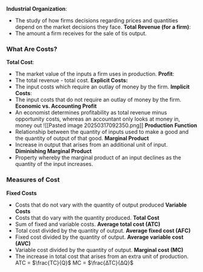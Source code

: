**Industrial Organization**:
- The study of how firms decisions regarding prices and quantities depend on the market decisions they face.
**Total Revenue (for a firm)**:
- The amount a firm receives for the sale of tis output.
### What Are Costs?
**Total Cost**:
- The market value of the inputs a firm uses in production.
**Profit**:
- The total revenue - total cost.
**Explicit Costs:**
- The input costs which require an outlay of money by the firm.
**Implicit Costs**:
- The input costs that do not require an outlay of money by the firm.
**Economic vs. Accounting Profit**
- An economist determines profitability as total revenue minus opportunity costs, whereas an accountant only looks at money in, money out
![[Pasted image 20250317092350.png]]
**Production Function**
- Relationship between the quantity of inputs used to make a good and the quantity of output of that good.
**Marginal Product**
- Increase in output that arises from an additional unit of input.
**Diminishing Marginal Product**
- Property whereby the marginal product of an input declines as the quantity of the input increases.
### Measures of Cost
**Fixed Costs**
- Costs that do not vary with the quantity of output produced
**Variable Costs**
- Costs that do vary with the quantity produced.
**Total Cost**
- Sum of fixed and variable costs.
**Average total cost (ATC)**
- Total cost divided by the quantity of output.
**Average fixed cost (AFC)**
- Fixed cost divided by the quantity of output.
**Average variable cost (AVC)**
- Variable cost divided by the quantity of output.
**Marginal cost (MC)** 
- The increase in total cost that arises from an extra unit of production.
ATC = $\frac{TC}{Q}$
MC = $\frac{∆TC}{∆Q}$
